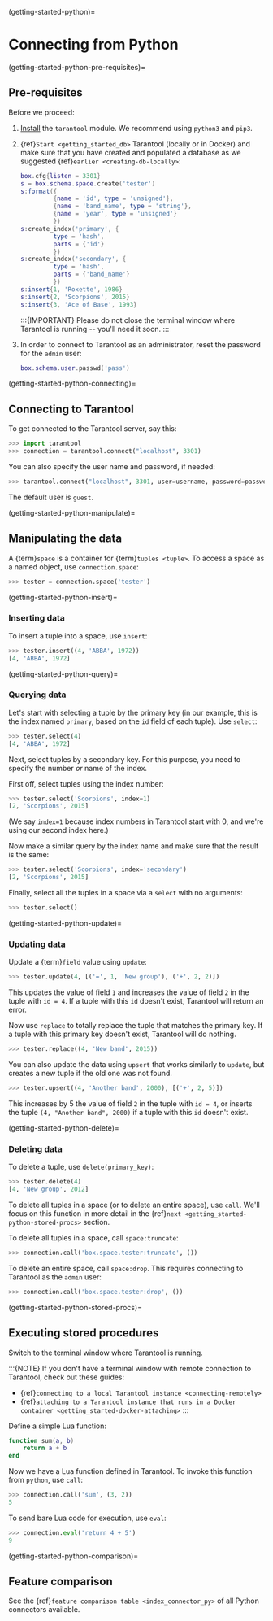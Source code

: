 (getting-started-python)=

# Connecting from Python

(getting-started-python-pre-requisites)=

## Pre-requisites

Before we proceed:

1. [Install](https://github.com/tarantool/tarantool-python#download-and-install)
   the `tarantool` module. We recommend using `python3` and `pip3`.

2. {ref}`Start <getting_started_db>` Tarantool (locally or in Docker)
   and make sure that you have created and populated a database as we suggested
   {ref}`earlier <creating-db-locally>`:

   ```lua
   box.cfg{listen = 3301}
   s = box.schema.space.create('tester')
   s:format({
            {name = 'id', type = 'unsigned'},
            {name = 'band_name', type = 'string'},
            {name = 'year', type = 'unsigned'}
            })
   s:create_index('primary', {
            type = 'hash',
            parts = {'id'}
            })
   s:create_index('secondary', {
            type = 'hash',
            parts = {'band_name'}
            })
   s:insert{1, 'Roxette', 1986}
   s:insert{2, 'Scorpions', 2015}
   s:insert{3, 'Ace of Base', 1993}
   ```

   :::{IMPORTANT}
   Please do not close the terminal window
   where Tarantool is running -- you'll need it soon.
   :::

3. In order to connect to Tarantool as an administrator, reset the password
   for the `admin` user:

   ```lua
   box.schema.user.passwd('pass')
   ```

(getting-started-python-connecting)=

## Connecting to Tarantool

To get connected to the Tarantool server, say this:

```python
>>> import tarantool
>>> connection = tarantool.connect("localhost", 3301)
```

You can also specify the user name and password, if needed:

```python
>>> tarantool.connect("localhost", 3301, user=username, password=password)
```

The default user is `guest`.

(getting-started-python-manipulate)=

## Manipulating the data

A {term}`space` is a container for {term}`tuples <tuple>`.
To access a space as a named object, use `connection.space`:

```python
>>> tester = connection.space('tester')
```

(getting-started-python-insert)=

### Inserting data

To insert a tuple into a space, use `insert`:

```python
>>> tester.insert((4, 'ABBA', 1972))
[4, 'ABBA', 1972]
```

(getting-started-python-query)=

### Querying data

Let's start with selecting a tuple by the primary key
(in our example, this is the index named `primary`, based on the `id` field
of each tuple). Use `select`:

```python
>>> tester.select(4)
[4, 'ABBA', 1972]
```

Next, select tuples by a secondary key.
For this purpose, you need to specify the number *or* name of the index.

First off, select tuples using the index number:

```python
>>> tester.select('Scorpions', index=1)
[2, 'Scorpions', 2015]
```

(We say `index=1` because index numbers in Tarantool start with 0,
and we're using our second index here.)

Now make a similar query by the index name and make sure that the result
is the same:

```python
>>> tester.select('Scorpions', index='secondary')
[2, 'Scorpions', 2015]
```

Finally, select all the tuples in a space via a `select` with no
arguments:

```python
>>> tester.select()
```

(getting-started-python-update)=

### Updating data

Update a {term}`field` value using `update`:

```python
>>> tester.update(4, [('=', 1, 'New group'), ('+', 2, 2)])
```

This updates the value of field `1` and increases the value of field `2`
in the tuple with `id = 4`. If a tuple with this `id` doesn't exist,
Tarantool will return an error.

Now use `replace` to totally replace the tuple that matches the
primary key. If a tuple with this primary key doesn't exist, Tarantool will
do nothing.

```python
>>> tester.replace((4, 'New band', 2015))
```

You can also update the data using `upsert` that works similarly
to `update`, but creates a new tuple if the old one was not found.

```python
>>> tester.upsert((4, 'Another band', 2000), [('+', 2, 5)])
```

This increases by 5 the value of field `2` in the tuple with `id = 4`, or
inserts the tuple `(4, "Another band", 2000)` if a tuple with this `id`
doesn't exist.

(getting-started-python-delete)=

### Deleting data

To delete a tuple, use `delete(primary_key)`:

```python
>>> tester.delete(4)
[4, 'New group', 2012]
```

To delete all tuples in a space (or to delete an entire space), use `call`.
We'll focus on this function in more detail in the
{ref}`next <getting_started-python-stored-procs>` section.

To delete all tuples in a space, call `space:truncate`:

```python
>>> connection.call('box.space.tester:truncate', ())
```

To delete an entire space, call `space:drop`.
This requires connecting to Tarantool as the `admin` user:

```python
>>> connection.call('box.space.tester:drop', ())
```

(getting-started-python-stored-procs)=

## Executing stored procedures

Switch to the terminal window where Tarantool is running.

:::{NOTE}
If you don't have a terminal window with remote connection to Tarantool,
check out these guides:

- {ref}`connecting to a local Tarantool instance <connecting-remotely>`
- {ref}`attaching to a Tarantool instance that runs in a Docker container <getting_started-docker-attaching>`
:::

Define a simple Lua function:

```lua
function sum(a, b)
    return a + b
end
```

Now we have a Lua function defined in Tarantool. To invoke this function from
`python`, use `call`:

```python
>>> connection.call('sum', (3, 2))
5
```

To send bare Lua code for execution, use `eval`:

```python
>>> connection.eval('return 4 + 5')
9
```

(getting-started-python-comparison)=

## Feature comparison

See the {ref}`feature comparison table <index_connector_py>` of all Python connectors available.
